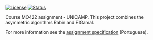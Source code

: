 [![License](https://img.shields.io/badge/license-MIT-blue.svg)](#) [![Status](https://img.shields.io/badge/status-beta-blue.svg)](#)

Course MO422 assignment - UNICAMP.
This project combines the asymmetric algorithms Rabin and ElGamal.

For more information see the [assignment specification](assignment.pdf) (Portuguese).
